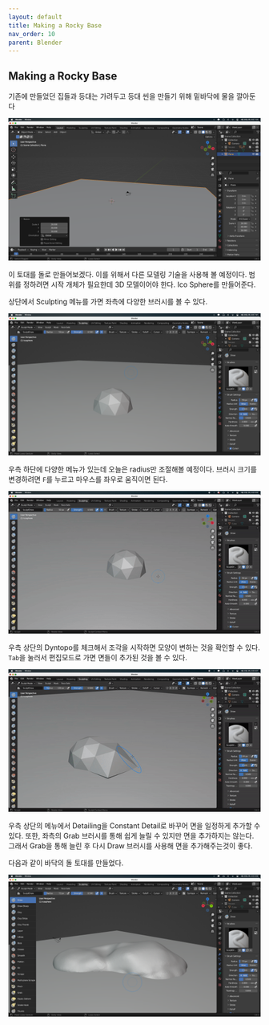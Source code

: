 ```yaml
---
layout: default
title: Making a Rocky Base
nav_order: 10
parent: Blender
---
```


## Making a Rocky Base

기존에 만들었던 집들과 등대는 가려두고 등대 씬을 만들기 위해 밑바닥에 물을 깔아둔다

![result](./img/10/01.png)

이 토대를 돌로 만들어보겠다. 이를 위해서 다른 모델링 기술을 사용해 볼 예정이다. 범위를 정하려면 시작 개체가 필요한데 3D 모델이어야 한다. Ico Sphere를 만들어준다.

상단에서 Sculpting 메뉴를 가면 좌측에 다양한 브러시를 볼 수 있다.

![result](./img/10/02.png)

우측 하단에 다양한 메뉴가 있는데 오늘은 radius만 조절해볼 예정이다. 브러시 크기를 변경하려면 `F`를 누르고 마우스를 좌우로 움직이면 된다.

![result](./img/10/03.gif)

우측 상단의 Dyntopo를 체크해서 조각을 시작하면 모양이 변하는 것을 확인할 수 있다. `Tab`을 눌러서 편집모드로 가면 면들이 추가된 것을 볼 수 있다.

![result](./img/10/04.gif)

우측 상단의 메뉴에서 Detailing을 Constant Detail로 바꾸어 면을 일정하게 추가할 수 있다. 또한, 좌측의 Grab 브러시를 통해 쉽게 늘릴 수 있지만 면을 추가하지는 않는다. 그래서 Grab을 통해 늘린 후 다시 Draw 브러시를 사용해 면을 추가해주는것이 좋다.

다음과 같이 바닥의 돌 토대를 만들었다.

![result](./img/10/06.png)
